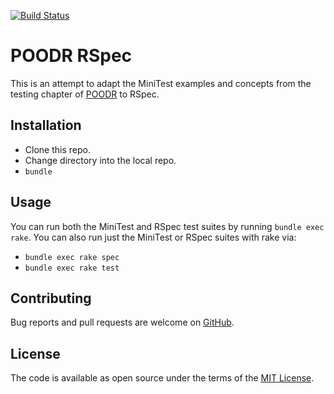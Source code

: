 [![Build Status](https://travis-ci.org/squaresurf/poodr_rspec.svg?branch=master)](https://travis-ci.org/squaresurf/poodr_rspec)

# POODR RSpec

This is an attempt to adapt the MiniTest examples and concepts from the testing chapter of [POODR](http://www.poodr.com/) to RSpec.

## Installation

* Clone this repo.
* Change directory into the local repo.
* `bundle`

## Usage

You can run both the MiniTest and RSpec test suites by running `bundle exec rake`. You can also run just the MiniTest or RSpec suites with rake via:

* `bundle exec rake spec`
* `bundle exec rake test`

## Contributing

Bug reports and pull requests are welcome on [GitHub](https://github.com/squaresurf/poodr_rspec).

## License

The code is available as open source under the terms of the [MIT License](LICENSE.txt).
